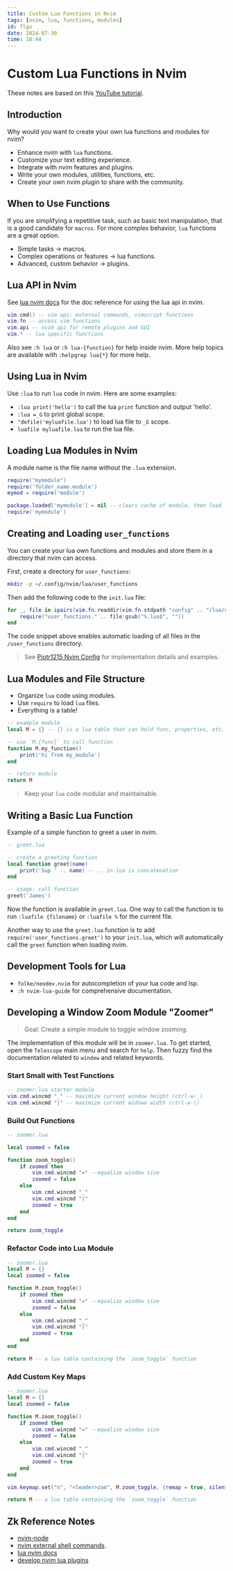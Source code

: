 ```yaml
---
title: Custom Lua Functions in Nvim
tags: [nvim, lua, functions, modules] 
id: flgu
date: 2024-07-30
time: 18:44
---
```


# Custom Lua Functions in Nvim 

These notes are based on this [YouTube tutorial](https://youtu.be/R1ecY30YBVk?si=B_M_3ie03dNb00Rz).

## Introduction

Why would you want to create your own lua functions and modules for nvim?

- Enhance nvim with `lua` functions.
- Customize your text editing experience.
- Integrate with nvim features and plugins.
- Write your own modules, utilities, functions, etc.
- Create your own nvim plugin to share with the community.

## When to Use Functions

If you are simplifying a repetitive task, such as basic text manipulation,
that is a good candidate for `macros`. For more complex behavior, `lua` functions 
are a great option. 

- Simple tasks -> macros.
- Complex operations or features -> lua functions.
- Advanced, custom behavior -> plugins.

## Lua API in Nvim

See [lua nvim docs](ttd3%20lua-nvim-docs.md) for the doc reference for using the lua api in nvim.

```lua
vim.cmd() -- vim api: external commands, vimscript functions
vim.fn -- access vim functions
vim.api -- nvim api for remote plugins and GUI
vim.* -- lua specific functions
```

Also see `:h lua` or `:h lua-{function}` for help inside nvim. More help topics
are available with `:helpgrep lua{*}` for more help.

## Using Lua in Nvim

Use `:lua` to run `lua` code in nvim. Here are some examples:

- `:lua print('hello')` to call the lua `print` function and output 'hello'.
- `:lua =_G` to print global scope.
- `"dofile('myluafile.lua')` to load lua file to `_G` scope.
- `luafile myluafile.lua` to run the lua file.

## Loading Lua Modules in Nvim

A module name is the file name without the `.lua` extension.

```lua
require("mymodule")
require('folder_name.module')
mymod = require('module')

package.loaded['mymodule'] = nil -- clears cache of module, then load
require('mymodule')
```

## Creating and Loading `user_functions`

You can create your lua own functions and modules and store them in a directory that
nvim can access. 

First, create a directory for `user_functions`:

```sh
mkdir -p ~/.config/nvim/lua/user_functions
```

Then add the following code to the `init.lua` file:

```lua
for _, file in ipairs(vim.fn.readdir(vim.fn.stdpath "config" .. "/lua/user_functions", [[v:val =~ '\.lua$']])) do
    require("user_functions." .. file:gsub("%.lua$", ""))
end
```

The code snippet above enables automatic loading of all files in the `/user_functions` directory.

> See [Piotr1215 Nvim Config](https://github.com/Piotr1215/dotfiles/tree/master/.config/nvim) for implementation details and examples.

## Lua Modules and File Structure

- Organize `lua` code using modules.
- Use `require` to load `lua` files.
- Everything is a table!

```lua
-- example module
local M = {} -- {} is a lua table that can hold func, properties, etc.

-- use `M.{func}` to call function
function M.my_function()
    print('hi from my_module')
end

-- return module
return M
```

> Keep your `lua` code modular and maintainable.

## Writing a Basic Lua Function

Example of a simple function to greet a user in nvim.

```lua
-- greet.lua

-- create a greeting function
local function greet(name)
    print('Sup ' .. name) -- .. in lua is concatenation
end

-- usage: call function
greet('James')
```

Now the function is available in `greet.lua`. One way to call the function
is to run `:luafile {filename}` or `:luafile %` for the current file. 

Another way to use the `greet.lua` function is to add `require('user_functions.greet')`
to your `init.lua`, which will automatically call the `greet` function when loading
nvim.

## Development Tools for Lua

- `folke/neodev.nvim` for autocompletion of your lua code and lsp.
- `:h nvim-lua-guide` for comprehensive documentation.

## Developing a Window Zoom Module "Zoomer"

> Goal: Create a simple module to toggle window zooming.

The implementation of this module will be in `zoomer.lua`. To get started, 
open the `Telescope` main menu and search for `help`. Then fuzzy find the 
documentation related to `window` and related keywords.

### Start Small with Test Functions

```lua
-- zoomer.lua starter module
vim.cmd.wincmd "_" -- maximize current window height (ctrl-w-_)
vim.cmd.wincmd "|" -- maximize current widnwo width (ctrl-w-|)
```

### Build Out Functions

```lua
-- zoomer.lua

local zoomed = false

function zoom_toggle()
    if zoomed then
        vim.cmd.wincmd "=" --equalize window size
        zoomed = false
    else 
        vim.cmd.wincmd "_"
        vim.cmd.wincmd "|"
        zoomed = true
    end
end

return zoom_toggle
```

### Refactor Code into Lua Module

```lua
-- zoomer.lua
local M = {}
local zoomed = false

function M.zoom_toggle()
    if zoomed then
        vim.cmd.wincmd "=" --equalize window size
        zoomed = false
    else 
        vim.cmd.wincmd "_"
        vim.cmd.wincmd "|"
        zoomed = true
    end
end

return M -- a lua table containing the `zoom_toggle` function
```

### Add Custom Key Maps

```lua
-- zoomer.lua
local M = {}
local zoomed = false

function M.zoom_toggle()
    if zoomed then
        vim.cmd.wincmd "=" --equalize window size
        zoomed = false
    else 
        vim.cmd.wincmd "_"
        vim.cmd.wincmd "|"
        zoomed = true
    end
end

vim.keymap.set("n", "<leader>zom", M.zoom_toggle, {remap = true, silent = false})

return M -- a lua table containing the `zoom_toggle` function
```

## Zk Reference Notes 

- [nvim-node](u2cu-nvim-node.md)
- [nvim external shell commands](jic8%20nvim-external-shell-commands.md).
- [lua nvim docs](ttd3%20lua-nvim-docs.md)
- [develop nvim lua plugins](fopp%20develop-nvim-lua-plugins.md)


